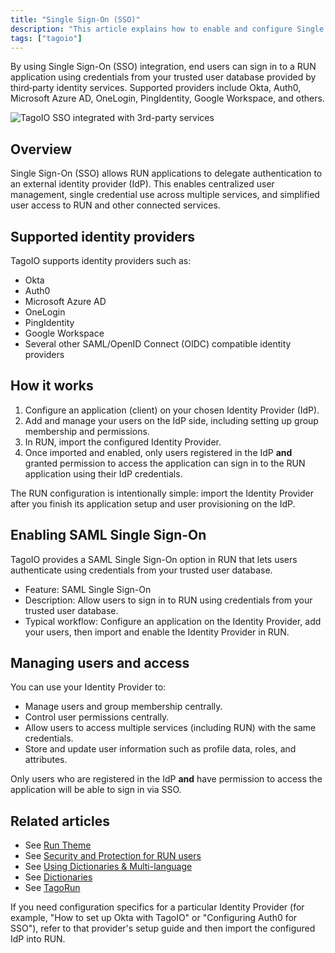 ```yaml
---
title: "Single Sign-On (SSO)"
description: "This article explains how to enable and configure Single Sign-On (SSO) for TagoIO RUN applications, including supported third‑party identity providers and the basic steps to import an Identity Provider into RUN."
tags: ["tagoio"]
---
```

By using Single Sign-On (SSO) integration, end users can sign in to a RUN application using credentials from your trusted user database provided by third‑party identity services. Supported providers include Okta, Auth0, Microsoft Azure AD, OneLogin, PingIdentity, Google Workspace, and others.

![TagoIO SSO integrated with 3rd-party services](/docs_imagem/tagoio/single-sign-on-sso-2.png)

## Overview
Single Sign-On (SSO) allows RUN applications to delegate authentication to an external identity provider (IdP). This enables centralized user management, single credential use across multiple services, and simplified user access to RUN and other connected services.

## Supported identity providers
TagoIO supports identity providers such as:
- Okta
- Auth0
- Microsoft Azure AD
- OneLogin
- PingIdentity
- Google Workspace
- Several other SAML/OpenID Connect (OIDC) compatible identity providers

## How it works
1. Configure an application (client) on your chosen Identity Provider (IdP).  
2. Add and manage your users on the IdP side, including setting up group membership and permissions.  
3. In RUN, import the configured Identity Provider.  
4. Once imported and enabled, only users registered in the IdP **and** granted permission to access the application can sign in to the RUN application using their IdP credentials.

The RUN configuration is intentionally simple: import the Identity Provider after you finish its application setup and user provisioning on the IdP.

## Enabling SAML Single Sign-On
TagoIO provides a SAML Single Sign-On option in RUN that lets users authenticate using credentials from your trusted user database.

- Feature: SAML Single Sign-On  
- Description: Allow users to sign in to RUN using credentials from your trusted user database.  
- Typical workflow: Configure an application on the Identity Provider, add your users, then import and enable the Identity Provider in RUN.

<!-- Image placeholder removed for build -->

## Managing users and access
You can use your Identity Provider to:
- Manage users and group membership centrally.  
- Control user permissions centrally.  
- Allow users to access multiple services (including RUN) with the same credentials.  
- Store and update user information such as profile data, roles, and attributes.  

Only users who are registered in the IdP **and** have permission to access the application will be able to sign in via SSO.

## Related articles
- See [Run Theme](../run-theme)  
- See [Security and Protection for RUN users](/tagoio/account/security-and-protection-for-run-users)  
- See [Using Dictionaries & Multi-language](../using-dictionaries-multi-language)  
- See [Dictionaries](../dictionaries)  
- See [TagoRun](../../tagorun/tagorun-mobile-app)

If you need configuration specifics for a particular Identity Provider (for example, "How to set up Okta with TagoIO" or "Configuring Auth0 for SSO"), refer to that provider's setup guide and then import the configured IdP into RUN.